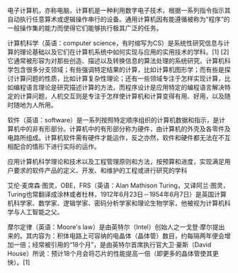 电子计算机，亦称电脑，计算机是一种利用数字电子技术，根据一系列指令指示其自动执行任意算术或逻辑操作串行的设备。通用计算机因有能遵循被称为“程序”的一般操作集的能力而使得它们能够执行极其广泛的任务。


计算机科学（英语：computer science，有时缩写为CS）是系统性研究信息与计算的理论基础以及它们在计算机系统中如何实现与应用的实用技术的学科。[1] [2]它通常被形容为对那些创造、描述以及转换信息的算法处理的系统研究。计算机科学包含很多分支领域；有些强调特定结果的计算，比如计算机图形学；而有些是探讨计算问题的性质，比如计算复杂性理论；还有一些领域专注于怎样实现计算，比如编程语言理论是研究描述计算的方法，而程序设计是应用特定的编程语言解决特定的计算问题，人机交互则是专注于怎样使计算机和计算变得有用、好用，以及随时随地为人所用。



软件（英语：software）是一系列按照特定顺序组织的计算机数据和指示，是计算机中的非有形部分。计算机中的有形部分称为硬件，由计算机的外壳及各零件及电路所组成。计算机软件需有硬件才能运作，反之亦然，软件和硬件都无法在不互相配合的情形下进行实际的运作。


应用计算机科学理论和技术以及工程管理原则和方法，按预算和进度，实现满足用户要求的软件产品的定义、开发、和维护的工程或进行研究的学科


艾伦·麦席森·图灵，OBE，FRS（英语：Alan Mathison Turing，又译阿兰·图灵，Turing也常翻译成涂林或者杜林，1912年6月23日－1954年6月7日）是英国计算机科学家、数学家、逻辑学家、密码分析学家和理论生物学家，他被视为计算机科学与人工智能之父。



摩尔定律（英语：Moore's law）是由英特尔（Intel）创始人之一戈登·摩尔提出来的。其内容为：积体电路上可容纳的电晶体（晶体管）数目，约每隔两年便会增加一倍；经常被引用的“18个月”，是由英特尔首席执行官大卫·豪斯（David House）所说：预计18个月会将芯片的性能提高一倍（即更多的晶体管使其更快）。[1]





